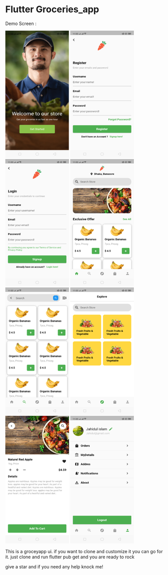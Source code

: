 # Flutter Groceries_app

Demo Screen :

<div style={{
     display: flex,
     align-items: center
     }}>
<img src="https://github.com/jahidul96/grocery_app/blob/main/assets/screenshots/welcome.png" width="200" height="400" />
<img src="https://github.com/jahidul96/grocery_app/blob/main/assets/screenshots/register.png" width="200" height="400" />
<img src="https://github.com/jahidul96/grocery_app/blob/main/assets/screenshots/login.png" width="200" height="400" />
<img src="https://github.com/jahidul96/grocery_app/blob/main/assets/screenshots/home.png" width="200" height="400" />
</div>


<div style={{
     display: flex,
     align-items: center
     }}>
<img src="https://github.com/jahidul96/grocery_app/blob/main/assets/screenshots/search.png" width="200" height="400" />
<img src="https://github.com/jahidul96/grocery_app/blob/main/assets/screenshots/explore.png" width="200" height="400" />
<img src="https://github.com/jahidul96/grocery_app/blob/main/assets/screenshots/details.png" width="200" height="400" />
<img src="https://github.com/jahidul96/grocery_app/blob/main/assets/screenshots/profile.png" width="200" height="400" />
</div>


This is a groceyapp ui. if you want to clone and customize it you can go for it.
just clone and run flutter pub get and you are ready to rock


give a star and if you need any help knock me!
